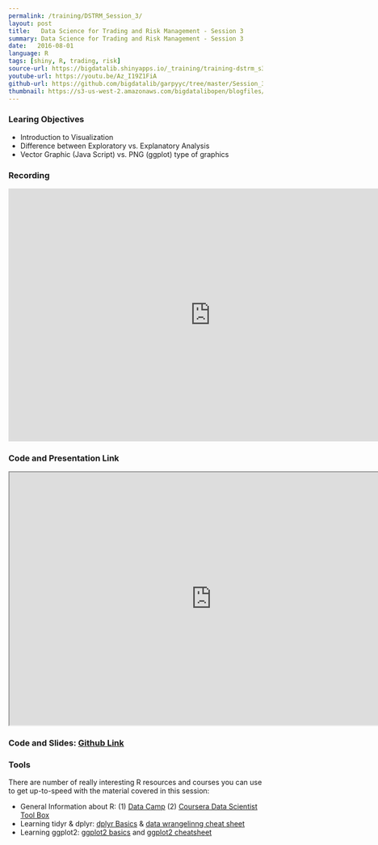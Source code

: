 ```yaml
---
permalink: /training/DSTRM_Session_3/
layout: post
title:   Data Science for Trading and Risk Management - Session 3
summary: Data Science for Trading and Risk Management - Session 3
date:   2016-08-01
language: R
tags: [shiny, R, trading, risk]
source-url: https://bigdatalib.shinyapps.io/_training/training-dstrm_s3.md
youtube-url: https://youtu.be/Az_I19Z1FiA
github-url: https://github.com/bigdatalib/garpyyc/tree/master/Session_3
thumbnail: https://s3-us-west-2.amazonaws.com/bigdatalibopen/blogfiles/Rlogo_thumb.png
---
```


### Learing Objectives

- Introduction to Visualization
- Difference between Exploratory vs. Explanatory Analysis
- Vector Graphic (Java Script) vs. PNG (ggplot) type of graphics


### Recording
<iframe width="800" height="500" src="https://www.youtube.com/embed/Az_I19Z1FiA" frameborder="0" allowfullscreen></iframe>

### Code and Presentation Link

<iframe width="800" height="500" src="https://s3-us-west-2.amazonaws.com/bigdatalibopen/garp/data_viz.html" frameborder="1" allowfullscreen></iframe>


### **Code and Slides:** [Github Link](https://github.com/bigdatalib/garpyyc/tree/master/Session_3_Visualization)

### Tools

There are number of really interesting R resources and courses you can use to get up-to-speed with the material covered in this session:

* General Information about R: (1) [Data Camp](https://www.datacamp.com/) (2) [Coursera Data Scientist Tool Box](https://www.coursera.org/course/datascitoolbox)
* Learning tidyr & dplyr: [dplyr Basics](https://cran.r-project.org/web/packages/dplyr/vignettes/introduction.html) & [data wrangelinng cheat sheet](https://www.rstudio.com/wp-content/uploads/2015/02/data-wrangling-cheatsheet.pdf)
* Learning ggplot2: [ggplot2 basics](http://www.noamross.net/blog/2012/10/5/ggplot-introduction.html) and [ggplot2 cheatsheet](https://www.rstudio.com/wp-content/uploads/2015/03/ggplot2-cheatsheet.pdf)

